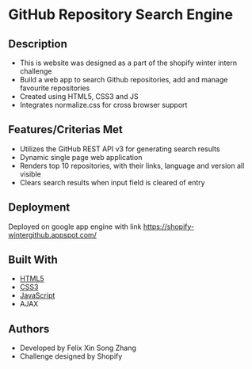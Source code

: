 # GitHub Repository Search Engine

## Description

* This is website was designed as a part of the shopify winter intern challenge
* Build a web app to search Github repositories, add and manage favourite repositories
* Created using HTML5, CSS3 and JS
* Integrates normalize.css for cross browser support

## Features/Criterias Met
* Utilizes the GitHub REST API v3 for generating search results
* Dynamic single page web application
* Renders top 10 repositories, with their links, language and version all visible
* Clears search results when input field is cleared of entry 

## Deployment

Deployed on google app engine with link https://shopify-wintergithub.appspot.com/

## Built With
* [HTML5](https://developer.mozilla.org/en-US/docs/Web/Guide/HTML/HTML5)
* [CSS3](https://developer.mozilla.org/en-US/docs/Web/CSS/CSS3) 
* [JavaScript](https://developer.mozilla.org/en-US/docs/Web/JavaScript) 
* AJAX

## Authors
* Developed by Felix Xin Song Zhang
* Challenge designed by Shopify

